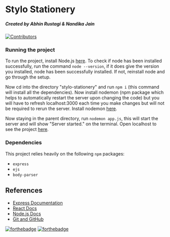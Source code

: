 # Stylo Stationery
##### Created by Abhin Rustagi & Nandika Jain
[![Contributors](https://img.shields.io/badge/contributors-2-brightgreen?logo=github)](https://github.com/abhinrustagi/Stylo-Stationery)

### Running the project

To run the project, install Node.js [here](https://nodejs.org/en/).
To check if node has been installed successfully, run the command ```node --version```, if it does give the version you installed, node has been successfully installed. If not, reinstall node and go through the setup.

Now cd into the directory "stylo-stationery" and run ```npm i``` (this command will install all the dependencies).
Now install nodemon (npm package which helps to automatically restart the server upon changing the code) but you will have to refresh localhost:3000 each time you make changes but will not be required to rerun the server. Install nodemon [here](https://www.npmjs.com/package/nodemon).

Now staying in the parent directory, run ```nodemon app.js```, this will start the server and will show "Server started." on the terminal.
Open localhost to see the project [here](http://localhost:3000/).

### Dependencies
This project relies heavily on the following ```npm``` packages:
- ```express```
- ```ejs```
- ```body-parser```


## References
- [Express Documentation](https://expressjs.com/)
- [React Docs](https://reactjs.org/docs/getting-started.html)
- [Node.js Docs](https://nodejs.org/api/)
- [Git and GitHub](https://www.digitalocean.com/community/tutorials/how-to-use-git-a-reference-guide)

[![forthebadge](https://forthebadge.com/images/badges/built-with-love.svg)](https://forthebadge.com)
[![forthebadge](https://forthebadge.com/images/badges/makes-people-smile.svg)](https://forthebadge.com)
